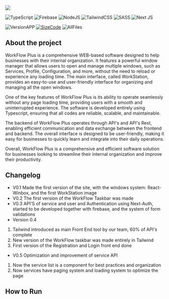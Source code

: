 <img src="https://imgur.com/9GfxFbG.png">

![TypeScript](https://img.shields.io/badge/typescript-%23007ACC.svg?style=for-the-badge&logo=typescript&logoColor=white)
![Firebase](https://img.shields.io/badge/Firebase-039BE5?style=for-the-badge&logo=Firebase&logoColor=white)
![NodeJS](https://img.shields.io/badge/node.js-6DA55F?style=for-the-badge&logo=node.js&logoColor=white)
![TailwindCSS](https://img.shields.io/badge/tailwindcss-%2338B2AC.svg?style=for-the-badge&logo=tailwind-css&logoColor=white)
![SASS](https://img.shields.io/badge/SASS-hotpink.svg?style=for-the-badge&logo=SASS&logoColor=white)
![Next JS](https://img.shields.io/badge/Next-black?style=for-the-badge&logo=next.js&logoColor=white)


![VersionAPP](https://img.shields.io/github/package-json/v/GuimaSpace/WorkFlowPlus?color=blue) [![SizeCode](https://img.shields.io/github/languages/code-size/GuimaSpace/WorkFlowPlus?style=flat-square)](https://img.shields.io/github/directory-file-count/GuimaSpace/WorkFlowPlus) ![AllFiles](https://img.shields.io/github/directory-file-count/GuimaSpace/WorkFlowPlus)


## About the project
WorkFlow Plus is a comprehensive WEB-based software designed to help businesses with their internal organization. It features a powerful window manager that allows users to open and manage multiple windows, such as Services, Profile, Configuration, and more, without the need to reload or experience any loading time. The main interface, called WorkStation, provides an easy-to-use and user-friendly interface for organizing and managing all the open windows.

One of the key features of WorkFlow Plus is its ability to operate seamlessly without any page loading time, providing users with a smooth and uninterrupted experience. The software is developed entirely using Typescript, ensuring that all codes are reliable, scalable, and maintainable.

The backend of WorkFlow Plus operates through API's and API's Rest, enabling efficient communication and data exchange between the frontend and backend. The overall interface is designed to be user-friendly, making it easy for businesses to quickly learn and integrate into their daily operations.

Overall, WorkFlow Plus is a comprehensive and efficient software solution for businesses looking to streamline their internal organization and improve their productivity.

## Changelog
- V0.1
Made the first version of the site, with the windows system: React-Winbox, and the first WorkStation image
- V0.2
The first version of the WorkFlow Taskbar was made
- V0.3
API'S of service and user and Authentication using Next-Auth, started to be developed together with firebase, and the system of form validations
- Version 0.4
1. Tailwind introduced as main Front End tool by our team, 60% of API's complete
2. New version of the WorkFlow taskbar was made entirely in Tailwind
3. First version of the Registration and Login front end done
- V0.5 Optimization and improvement of service API
1. Now the service list is a component for best practices and organization
2. Now services have paging system and loading system to optimize the page


## How to Run
